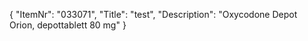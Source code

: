 {
  "ItemNr": "033071",
  "Title": "test",
  "Description": "Oxycodone Depot Orion, depottablett 80 mg"
}